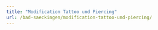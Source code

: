 ```yaml
---
title: "Modification Tattoo und Piercing"
url: /bad-saeckingen/modification-tattoo-und-piercing/
---
```

